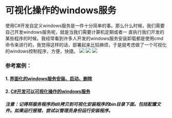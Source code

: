 ﻿# 可视化操作的windows服务

使用C#开发自定义windows服务是一件十分简单的事。那么什么时候，我们需要自己开发windows服务呢，就是当我们需要计算机定期或者一 直执行我们开发的某些程序的时候。我经常看到许多人开发的windows服务安装卸载都是使用cmd命令来进行的，我觉得这样的话，部署起来比较麻烦，于是就考虑做了一个可视化的windows控制程序，方便，快捷。
![](http://img.blog.csdn.net/20140713172343609?watermark/2/text/aHR0cDovL2Jsb2cuY3Nkbi5uZXQvem91eXVqaWUxMTI3/font/5a6L5L2T/fontsize/400/fill/I0JBQkFCMA==/dissolve/70/gravity/SouthEast)
![](http://img.blog.csdn.net/20140713172343609?watermark/2/text/aHR0cDovL2Jsb2cuY3Nkbi5uZXQvem91eXVqaWUxMTI3/font/5a6L5L2T/fontsize/400/fill/I0JBQkFCMA==/dissolve/70/gravity/SouthEast)
![](http://img.blog.csdn.net/20140713172343609?watermark/2/text/aHR0cDovL2Jsb2cuY3Nkbi5uZXQvem91eXVqaWUxMTI3/font/5a6L5L2T/fontsize/400/fill/I0JBQkFCMA==/dissolve/70/gravity/SouthEast)


### 参考案例：
#### 1. [界面化的windows服务安装、启动、删除](https://www.52pojie.cn/thread-564041-1-1.html)
#### 2. [C#开发可以可视化操作的windows服务](https://www.cnblogs.com/jiekzou/p/4393886.html)

##### 注意：记得将服务程序的dll拷贝到可视化安装程序的bin目录下面。包括配置文件。如果运行报错，尝试以管理员身份运行安装程序。